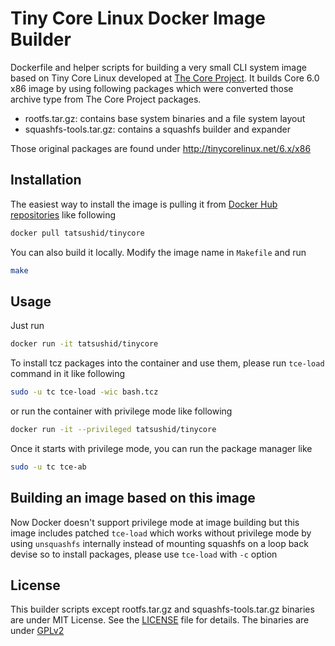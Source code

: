 Tiny Core Linux Docker Image Builder
====================================

Dockerfile and helper scripts for building a very small CLI system image based
on Tiny Core Linux developed at [The Core Project](http://tinycorelinux.net).
It builds Core 6.0 x86 image by using following packages which were
converted those archive type from The Core Project packages.

- rootfs.tar.gz: contains base system binaries and a file system layout
- squashfs-tools.tar.gz: contains a squashfs builder and expander

Those original packages are found under http://tinycorelinux.net/6.x/x86

## Installation

The easiest way to install the image is pulling it from
[Docker Hub repositories](https://registry.hub.docker.com/) like following

```bash
docker pull tatsushid/tinycore
```

You can also build it locally. Modify the image name in `Makefile` and run

```bash
make
```

## Usage

Just run

```bash
docker run -it tatsushid/tinycore
```

To install tcz packages into the container and use them, please run `tce-load`
command in it like following

```bash
sudo -u tc tce-load -wic bash.tcz
```

or run the container with privilege mode like following

```bash
docker run -it --privileged tatsushid/tinycore
```

Once it starts with privilege mode, you can run the package manager like

```bash
sudo -u tc tce-ab
```

## Building an image based on this image

Now Docker doesn't support privilege mode at image building but this image
includes patched `tce-load` which works without privilege mode by using
`unsquashfs` internally instead of mounting squashfs on a loop back devise so
to install packages, please use `tce-load` with `-c` option

## License

This builder scripts except rootfs.tar.gz and squashfs-tools.tar.gz binaries
are under MIT License. See the [LICENSE](./LICENSE) file for details. The
binaries are under [GPLv2](http://www.gnu.org/licenses/gpl-2.0.html)
